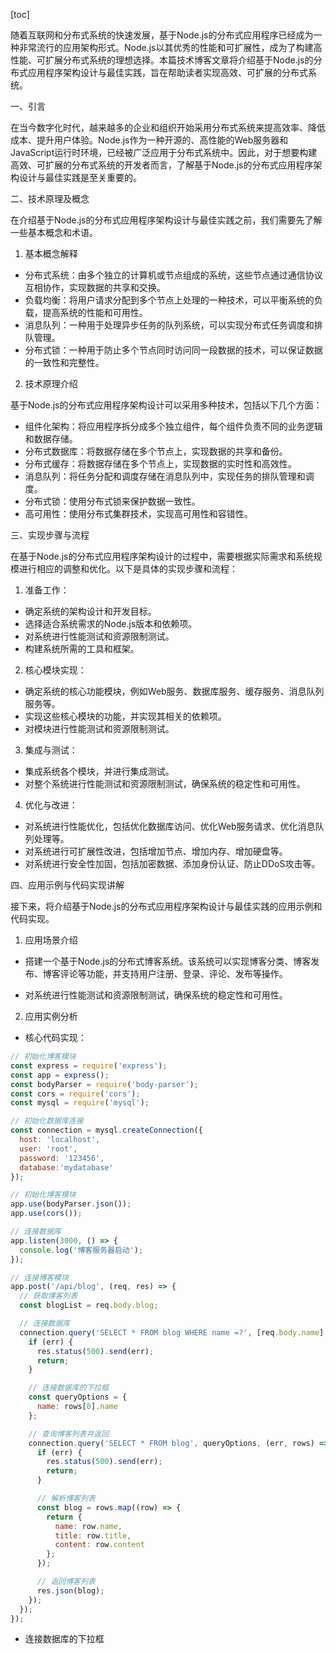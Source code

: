 
[toc]                    
                
                
随着互联网和分布式系统的快速发展，基于Node.js的分布式应用程序已经成为一种非常流行的应用架构形式。Node.js以其优秀的性能和可扩展性，成为了构建高性能、可扩展分布式系统的理想选择。本篇技术博客文章将介绍基于Node.js的分布式应用程序架构设计与最佳实践，旨在帮助读者实现高效、可扩展的分布式系统。

一、引言

在当今数字化时代，越来越多的企业和组织开始采用分布式系统来提高效率、降低成本、提升用户体验。Node.js作为一种开源的、高性能的Web服务器和JavaScript运行时环境，已经被广泛应用于分布式系统中。因此，对于想要构建高效、可扩展的分布式系统的开发者而言，了解基于Node.js的分布式应用程序架构设计与最佳实践是至关重要的。

二、技术原理及概念

在介绍基于Node.js的分布式应用程序架构设计与最佳实践之前，我们需要先了解一些基本概念和术语。

1. 基本概念解释

- 分布式系统：由多个独立的计算机或节点组成的系统，这些节点通过通信协议互相协作，实现数据的共享和交换。
- 负载均衡：将用户请求分配到多个节点上处理的一种技术，可以平衡系统的负载，提高系统的性能和可用性。
- 消息队列：一种用于处理异步任务的队列系统，可以实现分布式任务调度和排队管理。
- 分布式锁：一种用于防止多个节点同时访问同一段数据的技术，可以保证数据的一致性和完整性。

2. 技术原理介绍

基于Node.js的分布式应用程序架构设计可以采用多种技术，包括以下几个方面：

- 组件化架构：将应用程序拆分成多个独立组件，每个组件负责不同的业务逻辑和数据存储。
- 分布式数据库：将数据存储在多个节点上，实现数据的共享和备份。
- 分布式缓存：将数据存储在多个节点上，实现数据的实时性和高效性。
- 消息队列：将任务分配和调度存储在消息队列中，实现任务的排队管理和调度。
- 分布式锁：使用分布式锁来保护数据一致性。
- 高可用性：使用分布式集群技术，实现高可用性和容错性。

三、实现步骤与流程

在基于Node.js的分布式应用程序架构设计的过程中，需要根据实际需求和系统规模进行相应的调整和优化。以下是具体的实现步骤和流程：

1. 准备工作：

- 确定系统的架构设计和开发目标。
- 选择适合系统需求的Node.js版本和依赖项。
- 对系统进行性能测试和资源限制测试。
- 构建系统所需的工具和框架。

2. 核心模块实现：

- 确定系统的核心功能模块，例如Web服务、数据库服务、缓存服务、消息队列服务等。
- 实现这些核心模块的功能，并实现其相关的依赖项。
- 对模块进行性能测试和资源限制测试。

3. 集成与测试：

- 集成系统各个模块，并进行集成测试。
- 对整个系统进行性能测试和资源限制测试，确保系统的稳定性和可用性。

4. 优化与改进：

- 对系统进行性能优化，包括优化数据库访问、优化Web服务请求、优化消息队列处理等。
- 对系统进行可扩展性改进，包括增加节点、增加内存、增加硬盘等。
- 对系统进行安全性加固，包括加密数据、添加身份认证、防止DDoS攻击等。

四、应用示例与代码实现讲解

接下来，将介绍基于Node.js的分布式应用程序架构设计与最佳实践的应用示例和代码实现。

1. 应用场景介绍

- 搭建一个基于Node.js的分布式博客系统。该系统可以实现博客分类、博客发布、博客评论等功能，并支持用户注册、登录、评论、发布等操作。

- 对系统进行性能测试和资源限制测试，确保系统的稳定性和可用性。

2. 应用实例分析

- 核心代码实现：

```javascript
// 初始化博客模块
const express = require('express');
const app = express();
const bodyParser = require('body-parser');
const cors = require('cors');
const mysql = require('mysql');

// 初始化数据库连接
const connection = mysql.createConnection({
  host: 'localhost',
  user: 'root',
  password: '123456',
  database:'mydatabase'
});

// 初始化博客模块
app.use(bodyParser.json());
app.use(cors());

// 连接数据库
app.listen(3000, () => {
  console.log('博客服务器启动');
});

// 连接博客模块
app.post('/api/blog', (req, res) => {
  // 获取博客列表
  const blogList = req.body.blog;

  // 连接数据库
  connection.query('SELECT * FROM blog WHERE name =?', [req.body.name], (err, rows) => {
    if (err) {
      res.status(500).send(err);
      return;
    }

    // 连接数据库的下拉框
    const queryOptions = {
      name: rows[0].name
    };

    // 查询博客列表并返回
    connection.query('SELECT * FROM blog', queryOptions, (err, rows) => {
      if (err) {
        res.status(500).send(err);
        return;
      }

      // 解析博客列表
      const blog = rows.map((row) => {
        return {
          name: row.name,
          title: row.title,
          content: row.content
        };
      });

      // 返回博客列表
      res.json(blog);
    });
  });
});
```

- 连接数据库的下拉框

